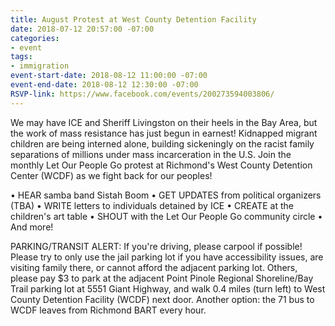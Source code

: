 ```yaml
---
title: August Protest at West County Detention Facility
date: 2018-07-12 20:57:00 -07:00
categories:
- event
tags:
- immigration
event-start-date: 2018-08-12 11:00:00 -07:00
event-end-date: 2018-08-12 12:30:00 -07:00
RSVP-link: https://www.facebook.com/events/200273594003806/
---
```


We may have ICE and Sheriff Livingston on their heels in the Bay Area, but the work of mass resistance has just begun in earnest! Kidnapped migrant children are being interned alone, building sickeningly on the racist family separations of millions under mass incarceration in the U.S. Join the monthly Let Our People Go protest at Richmond's West County Detention Center (WCDF) as we fight back for our peoples!

• HEAR samba band Sistah Boom
• GET UPDATES from political organizers (TBA)
• WRITE letters to individuals detained by ICE
• CREATE at the children's art table
• SHOUT with the Let Our People Go community circle
• And more!

PARKING/TRANSIT ALERT: If you're driving, please carpool if possible! Please try to only use the jail parking lot if you have accessibility issues, are visiting family there, or cannot afford the adjacent parking lot. Others, please pay $3 to park at the adjacent Point Pinole Regional Shoreline/Bay Trail parking lot at 5551 Giant Highway, and walk 0.4 miles (turn left) to West County Detention Facility (WCDF) next door. Another option: the 71 bus to WCDF leaves from Richmond BART every hour. 